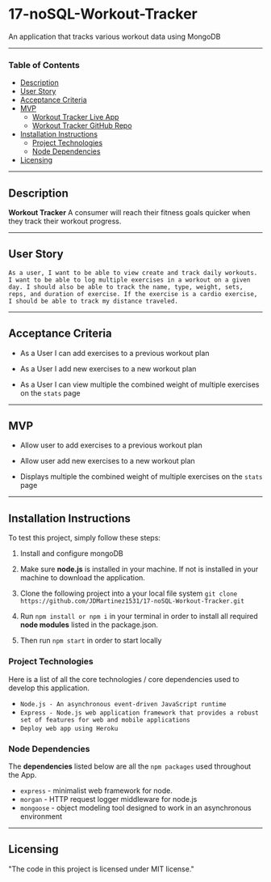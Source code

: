 # 17-noSQL-Workout-Tracker

An application that tracks various workout data using MongoDB

---

### Table of Contents

- [Description](#description)
- [User Story](#user-story)
- [Acceptance Criteria](#acceptance-criteria)
- [MVP](#mvp)
  - [Workout Tracker Live App](https://workout-tracker-platform.herokuapp.com/)
  - [Workout Tracker GitHub Repo](https://github.com/ystamaritq/workout-tracker)
- [Installation Instructions](#installation-instructions)
  - [Project Technologies](#project-technologies)
  - [Node Dependencies](#node-depencencies)
- [Licensing](#licensing)

---

## Description

**Workout Tracker** A consumer will reach their fitness goals quicker when they track their workout progress.

---

## User Story

`As a user, I want to be able to view create and track daily workouts. I want to be able to log multiple exercises in a workout on a given day. I should also be able to track the name, type, weight, sets, reps, and duration of exercise. If the exercise is a cardio exercise, I should be able to track my distance traveled.`

---

## Acceptance Criteria

- As a User I can add exercises to a previous workout plan

- As a User I add new exercises to a new workout plan

- As a User I can view multiple the combined weight of multiple exercises on the `stats` page

---

## MVP

- Allow user to add exercises to a previous workout plan

- Allow user add new exercises to a new workout plan

- Displays multiple the combined weight of multiple exercises on the `stats` page

---

## Installation Instructions

To test this project, simply follow these steps:

1. Install and configure mongoDB

2. Make sure **node.js** is installed in your machine. If not is installed in your machine to download the application.

3. Clone the following project into a your local file system `git clone https://github.com/JDMartinez1531/17-noSQL-Workout-Tracker.git`

4. Run `npm install or npm i` in your terminal in order to install all required **node modules** listed in the package.json.

4. Then run `npm start` in order to start locally

### Project Technologies

Here is a list of all the core technologies / core dependencies used to develop this application.

- `Node.js - An asynchronous event-driven JavaScript runtime`
- `Express - Node.js web application framework that provides a robust set of features for web and mobile applications`
- `Deploy web app using Heroku`

### Node Dependencies

The **dependencies** listed below are all the `npm packages` used throughout the App.

- `express` - minimalist web framework for node.
- `morgan` - HTTP request logger middleware for node.js
- `mongoose` - object modeling tool designed to work in an asynchronous environment

---

## Licensing

"The code in this project is licensed under MIT license."